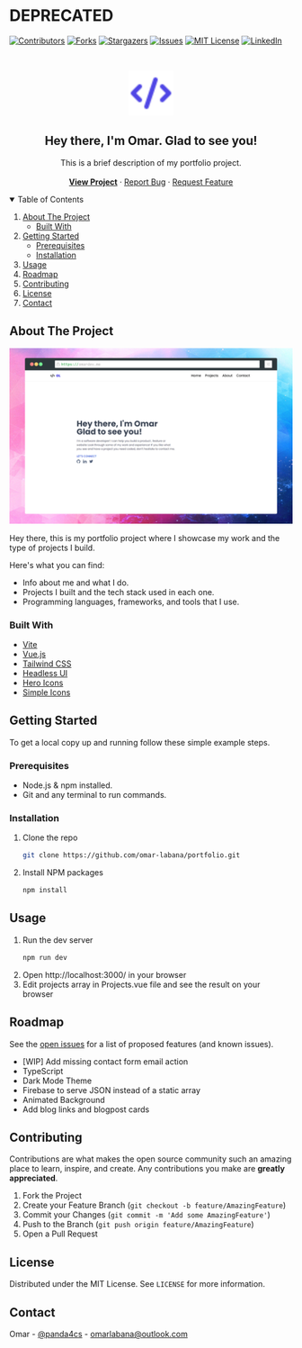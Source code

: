 # DEPRECATED 
[![Contributors][contributors-shield]][contributors-url]
[![Forks][forks-shield]][forks-url]
[![Stargazers][stars-shield]][stars-url]
[![Issues][issues-shield]][issues-url]
[![MIT License][license-shield]][license-url]
[![LinkedIn][linkedin-shield]][linkedin-url]

<!-- PROJECT LOGO -->
<br />
<p align="center">
  <a href="https://omardev.me/">
    <img src="public/favicon.svg" alt="Logo" width="80" height="80">
  </a>

  <h2 align="center">Hey there, I'm Omar. Glad to see you!</h2>

  <p align="center">
    This is a brief description of my portfolio project.
    <br />
    <br />
    <a href="https://omardev.me/"> <strong>View Project</strong></a>
    ·
    <a href="https://github.com/omar-labana/portfolio/issues">Report Bug</a>
    ·
    <a href="https://github.com/omar-labana/portfolio/issues">Request Feature</a>
  </p>
</p>

<!-- TABLE OF CONTENTS -->
<details open="open">
  <summary>Table of Contents</summary>
  <ol>
    <li>
      <a href="#about-the-project">About The Project</a>
      <ul>
        <li><a href="#built-with">Built With</a></li>
      </ul>
    </li>
    <li>
      <a href="#getting-started">Getting Started</a>
      <ul>
        <li><a href="#prerequisites">Prerequisites</a></li>
        <li><a href="#installation">Installation</a></li>
      </ul>
    </li>
    <li><a href="#usage">Usage</a></li>
    <li><a href="#roadmap">Roadmap</a></li>
    <li><a href="#contributing">Contributing</a></li>
    <li><a href="#license">License</a></li>
    <li><a href="#contact">Contact</a></li>
  </ol>
</details>

<!-- ABOUT THE PROJECT -->

## About The Project

[![Product Name Screen Shot][project-screenshot]](https://omardev.me/)

Hey there, this is my portfolio project where I showcase my work and the type of projects I build.

Here's what you can find:

- Info about me and what I do.
- Projects I built and the tech stack used in each one.
- Programming languages, frameworks, and tools that I use.

### Built With

- [Vite](https://vitejs.dev/)
- [Vue.js](https://vuejs.org/)
- [Tailwind CSS](https://tailwindcss.com/)
- [Headless UI](https://headlessui.dev/)
- [Hero Icons](https://heroicons.com/)
- [Simple Icons](https://simpleicons.org/)

<!-- GETTING STARTED -->

## Getting Started

To get a local copy up and running follow these simple example steps.

### Prerequisites

- Node.js & npm installed.
- Git and any terminal to run commands.

### Installation

1. Clone the repo
   ```sh
   git clone https://github.com/omar-labana/portfolio.git
   ```
2. Install NPM packages
   ```sh
   npm install
   ```

<!-- USAGE EXAMPLES -->

## Usage

1. Run the dev server
   ```sh
   npm run dev
   ```
2. Open http://localhost:3000/ in your browser
3. Edit projects array in Projects.vue file and see the result on your browser
<!-- ROADMAP -->

## Roadmap

See the [open issues](https://github.com/omar-labana/portfolio/issues) for a list of proposed features (and known issues).

- [WIP] Add missing contact form email action
- TypeScript
- Dark Mode Theme
- Firebase to serve JSON instead of a static array
- Animated Background
- Add blog links and blogpost cards


<!-- CONTRIBUTING -->

## Contributing

Contributions are what makes the open source community such an amazing place to learn, inspire, and create. Any contributions you make are **greatly appreciated**.

1. Fork the Project
2. Create your Feature Branch (`git checkout -b feature/AmazingFeature`)
3. Commit your Changes (`git commit -m 'Add some AmazingFeature'`)
4. Push to the Branch (`git push origin feature/AmazingFeature`)
5. Open a Pull Request

<!-- LICENSE -->

## License

Distributed under the MIT License. See `LICENSE` for more information.

<!-- CONTACT -->

## Contact

Omar - [@panda4cs](https://twitter.com/panda4cs) - omarlabana@outlook.com

[contributors-shield]: https://img.shields.io/github/contributors/omar-labana/portfolio.svg?style=for-the-badge
[contributors-url]: https://github.com/omar-labana/portfolio/graphs/contributors
[forks-shield]: https://img.shields.io/github/forks/omar-labana/portfolio.svg?style=for-the-badge
[forks-url]: https://github.com/omar-labana/portfolio/network/members
[stars-shield]: https://img.shields.io/github/stars/omar-labana/portfolio.svg?style=for-the-badge
[stars-url]: https://github.com/omar-labana/portfolio/stargazers
[issues-shield]: https://img.shields.io/github/issues/omar-labana/portfolio.svg?style=for-the-badge
[issues-url]: https://github.com/omar-labana/portfolio/issues
[license-shield]: https://img.shields.io/github/license/othneildrew/Best-README-Template.svg?style=for-the-badge
[license-url]: https://github.com/omar-labana/portfolio/blob/master/LICENSE.txt
[linkedin-shield]: https://img.shields.io/badge/-LinkedIn-black.svg?style=for-the-badge&logo=linkedin&colorB=555
[linkedin-url]: https://www.linkedin.com/in/omar-labana/
[project-screenshot]: screenshot.png
